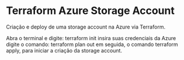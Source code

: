 # Terraform Azure Storage Account

Criação e deploy de uma storage account na Azure via Terraform.

Abra o terminal e digite: terraform init insira suas credenciais da Azure digite o comando: terraform plan out em seguida, o comando terraform apply, para iniciar a criação da storage account.
